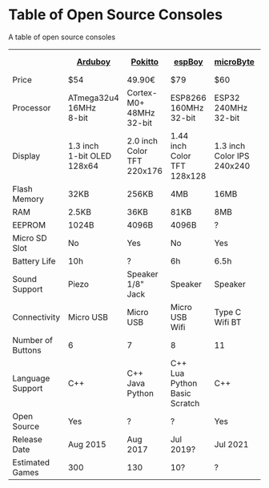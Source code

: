 # Table of Open Source Consoles

A table of open source consoles

<table>
	<tr>
		<th></th>
		<th><a href="https://arduboy.com/">Arduboy</a></th>
		<th><a href="https://www.pokitto.com/">Pokitto</a></th>
		<th><a href="https://www.espboy.com/">espBoy</a></th>
		<th><a href="https://www.crowdsupply.com/byte-mix-labs/microbyte">microByte</a></th>
		<th><a href="https://gamebuino.com/gamebuino-meta">Gamebuino<br>META</a></th>
	</tr>
	<tr>
		<td>Price</td>
		<td>$54</td>
		<td>49.90€</td>
		<td>$79</td>
		<td>$60</td>
		<td>99.90€</td>
	</tr>
	<tr>
		<td>Processor</td>
		<td>ATmega32u4<br>16MHz<br>8-bit</td>
		<td>Cortex-M0+<br>48MHz<br>32-bit</td>
		<td>ESP8266<br>160MHz<br> 32-bit</td>
		<td>ESP32<br>240MHz<br>32-bit</td>
		<td>Cortex-M0+<br>48MHz<br>32-bit</td>
	</tr>
	<tr>
		<td>Display</td>
		<td>1.3 inch<br>1-bit OLED<br>128x64</td>
		<td>2.0 inch<br>Color TFT<br>220x176</td>
		<td>1.44 inch<br>Color TFT<br>128x128</td>
		<td>1.3 inch<br>Color IPS<br>240x240</td>
		<td>1.8 inch<br>Color<br>160x128</td>
	</tr>
	<tr>
		<td>Flash Memory</td>
		<td>32KB</td>
		<td>256KB</td>
		<td>4MB</td>
		<td>16MB</td>
		<td>256KB</td>
	</tr>
	<tr>
		<td>RAM</td>
		<td>2.5KB</td>
		<td>36KB</td>
		<td>81KB</td>
		<td>8MB</td>
		<td>32KB</td>
	</tr>
	<tr>
		<td>EEPROM</td>
		<td>1024B</td>
		<td>4096B</td>
		<td>4096B</td>
		<td>?</td>
		<td>4096B</td>
	</tr>
	<tr>
		<td>Micro SD Slot</td>
		<td>No</td>
		<td>Yes</td>
		<td>No</td>
		<td>Yes</td>
		<td>Yes</td>
	</tr>
	<tr>
		<td>Battery Life</td>
		<td>10h</td><td>?</td><td>6h</td>
		<td>6.5h</td>
		<td>16h</td>
	</tr>
	<tr>
		<td>Sound Support</td>
		<td>Piezo</td>
		<td>Speaker<br>1/8" Jack</td>
		<td>Speaker</td>
		<td>Speaker</td>
		<td>Speaker</td>
	</tr>
	<tr>
		<td>Connectivity</td>
		<td>Micro USB</td>
		<td>Micro USB</td>
		<td>Micro USB<br>Wifi</td>
		<td>Type C<br>Wifi BT</td>
		<td>Micro USB</td>
	</tr>
	<tr>
		<td>Number of Buttons</td>
		<td>6</td>
		<td>7</td>
		<td>8</td>
		<td>11</td>
		<td>8</td>
	</tr>
	<tr>
		<td>Language Support</td>
		<td>C++</td>
		<td>C++<br>Java<br>Python</td>
		<td>C++<br>Lua<br>Python<br>Basic<br>Scratch</td>
		<td>C++</td>
		<td>C++</td></tr>
	<tr>
		<td>Open Source</td>
		<td>Yes</td>
		<td>?</td>
		<td>?</td>
		<td>Yes</td>
		<td>Yes</td>
	</tr>
	<tr>
		<td>Release Date</td>
		<td>Aug 2015</td>
		<td>Aug 2017</td>
		<td>Jul 2019?</td>
		<td>Jul 2021</td>
		<td>Feb 2018</td>
	</tr>
	<tr>
		<td>Estimated Games</td>
		<td>300</td>
		<td>130</td>
		<td>10?</td>
		<td>?</td>
		<td>10?</td>
	</tr>
</table>